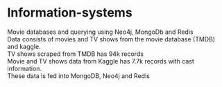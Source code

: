 # Information-systems
Movie databases and querying using Neo4j, MongoDb and Redis  <br/>
Data consists of movies and TV shows from the movie database (TMDB) and kaggle.<br/>
TV shows scraped from TMDB has 94k records<br/>
Movie and TV shows data from Kaggle has 7.7k records with cast information. <br/>
These data is fed into MongoDB, Neo4j and Redis <br/>


